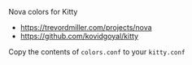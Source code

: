 Nova colors for Kitty
* https://trevordmiller.com/projects/nova
* https://github.com/kovidgoyal/kitty

Copy the contents of `colors.conf` to your `kitty.conf`
